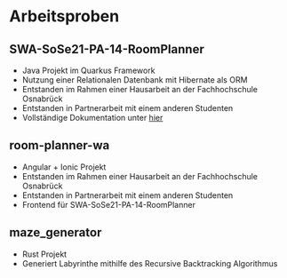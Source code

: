 # Arbeitsproben

## SWA-SoSe21-PA-14-RoomPlanner
* Java Projekt im Quarkus Framework
* Nutzung einer Relationalen Datenbank mit Hibernate als ORM
* Entstanden im Rahmen einer Hausarbeit an der Fachhochschule Osnabrück
* Entstanden in Partnerarbeit mit einem anderen Studenten
* Vollständige Dokumentation unter [hier](./SWA-SoSe21-PA-14-RoomPlanner/docs/Room%20Planer.pdf)

## room-planner-wa
* Angular + Ionic Projekt
* Entstanden im Rahmen einer Hausarbeit an der Fachhochschule Osnabrück
* Entstanden in Partnerarbeit mit einem anderen Studenten
* Frontend für SWA-SoSe21-PA-14-RoomPlanner

## maze_generator
* Rust Projekt
* Generiert Labyrinthe mithilfe des Recursive Backtracking Algorithmus
  
